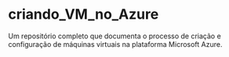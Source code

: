 # criando_VM_no_Azure
Um repositório completo que documenta o processo de criação e configuração de máquinas virtuais na plataforma Microsoft Azure. 
